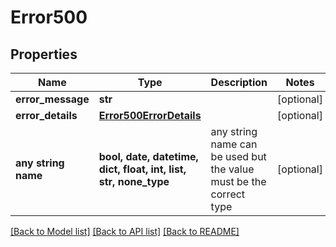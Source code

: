 # Error500


## Properties
Name | Type | Description | Notes
------------ | ------------- | ------------- | -------------
**error_message** | **str** |  | [optional] 
**error_details** | [**Error500ErrorDetails**](Error500ErrorDetails.md) |  | [optional] 
**any string name** | **bool, date, datetime, dict, float, int, list, str, none_type** | any string name can be used but the value must be the correct type | [optional]

[[Back to Model list]](../README.md#documentation-for-models) [[Back to API list]](../README.md#documentation-for-api-endpoints) [[Back to README]](../README.md)


